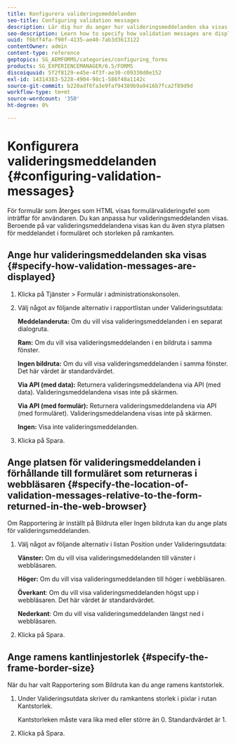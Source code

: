 ```yaml
---
title: Konfigurera valideringsmeddelanden
seo-title: Configuring validation messages
description: Lär dig hur du anger hur valideringsmeddelanden ska visas och deras plats i förhållande till formuläret som returneras i webbläsaren.
seo-description: Learn how to specify how validation messages are displayed and their location relative to the form returned in the web browser.
uuid: f6bff4fa-f90f-4135-ae40-7ab3d3613122
contentOwner: admin
content-type: reference
geptopics: SG_AEMFORMS/categories/configuring_forms
products: SG_EXPERIENCEMANAGER/6.5/FORMS
discoiquuid: 5f2f8129-e45e-4f3f-ae30-c09330d0e152
exl-id: 14314383-5228-4904-98c1-586f48a1142c
source-git-commit: b220adf6fa3e9faf94389b9a9416b7fca2f89d9d
workflow-type: tm+mt
source-wordcount: '350'
ht-degree: 0%

---
```


# Konfigurera valideringsmeddelanden {#configuring-validation-messages}

För formulär som återges som HTML visas formulärvalideringsfel som inträffar för användaren. Du kan anpassa hur valideringsmeddelanden visas. Beroende på var valideringsmeddelandena visas kan du även styra platsen för meddelandet i formuläret och storleken på ramkanten.

## Ange hur valideringsmeddelanden ska visas {#specify-how-validation-messages-are-displayed}

1. Klicka på Tjänster > Formulär i administrationskonsolen.
1. Välj något av följande alternativ i rapportlistan under Valideringsutdata:

   **Meddelanderuta:** Om du vill visa valideringsmeddelanden i en separat dialogruta.

   **Ram:** Om du vill visa valideringsmeddelanden i en bildruta i samma fönster.

   **Ingen bildruta:** Om du vill visa valideringsmeddelanden i samma fönster. Det här värdet är standardvärdet.

   **Via API (med data):** Returnera valideringsmeddelandena via API (med data). Valideringsmeddelandena visas inte på skärmen.

   **Via API (med formulär):** Returnera valideringsmeddelandena via API (med formuläret). Valideringsmeddelandena visas inte på skärmen.

   **Ingen:** Visa inte valideringsmeddelanden.

1. Klicka på Spara.

## Ange platsen för valideringsmeddelanden i förhållande till formuläret som returneras i webbläsaren {#specify-the-location-of-validation-messages-relative-to-the-form-returned-in-the-web-browser}

Om Rapportering är inställt på Bildruta eller Ingen bildruta kan du ange plats för valideringsmeddelanden.

1. Välj något av följande alternativ i listan Position under Valideringsutdata:

   **Vänster:** Om du vill visa valideringsmeddelanden till vänster i webbläsaren.

   **Höger:** Om du vill visa valideringsmeddelanden till höger i webbläsaren.

   **Överkant**: Om du vill visa valideringsmeddelanden högst upp i webbläsaren. Det här värdet är standardvärdet.

   **Nederkant**: Om du vill visa valideringsmeddelanden längst ned i webbläsaren.

1. Klicka på Spara.

## Ange ramens kantlinjestorlek {#specify-the-frame-border-size}

När du har valt Rapportering som Bildruta kan du ange ramens kantstorlek.

1. Under Valideringsutdata skriver du ramkantens storlek i pixlar i rutan Kantstorlek.

   Kantstorleken måste vara lika med eller större än 0. Standardvärdet är 1.

1. Klicka på Spara.

